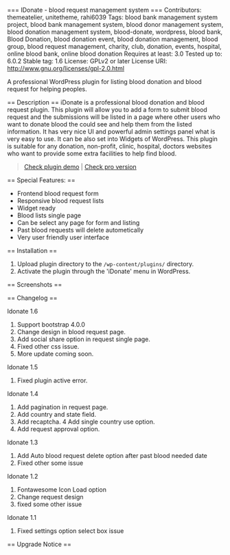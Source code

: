 === IDonate - blood request management system ===
Contributors: themeatelier, unitetheme, rahi6039
Tags: blood bank management system project, blood bank management system, blood donor management system, blood donation management system, blood-donate, wordpress, blood bank, Blood Donation, blood donation event, blood donation management, blood group, blood request management, charity, club, donation, events, hospital, online blood bank, online blood donation
Requires at least: 3.0
Tested up to: 6.0.2
Stable tag: 1.6
License: GPLv2 or later
License URI: http://www.gnu.org/licenses/gpl-2.0.html

A professional WordPress plugin for listing blood donation and blood request for helping peoples.

== Description ==
iDonate is a professional blood donation and blood request plugin. This plugin will allow you to add a form to submit blood request and the submissions will be listed in a page where other users who want to donate blood the could see and help them from the listed information. It has very nice UI and powerful admin settings panel what is very easy to use. It can be also set into Widgets of WordPress. This plugin is suitable for any donation, non-profit, clinic, hospital, doctors websites who want to provide some extra facilities to help find blood.

<blockquote><a href="http://themeatelier.net/wp-plugins/idonate-plugin/">Check plugin demo</a> | <a href="https://1.envato.market/a1Mjvq">Check pro version</a></blockquote>

== Special Features: ==
<ul>
	<li>Frontend blood request form</li>
	<li>Responsive blood request lists</li>
	<li>Widget ready</li>
	<li>Blood lists single page</li>
	<li>Can be select any page for form and listing</li>
	<li>Past blood requests will delete autometically</li>
	<li>Very user friendly user interface</li>
</ul>

== Installation ==

1. Upload plugin directory to the `/wp-content/plugins/` directory.
2. Activate the plugin through the 'iDonate' menu in WordPress.



== Screenshots ==


== Changelog ==

Idonate 1.6
1. Support bootstrap 4.0.0
2. Change design in blood request page.
3. Add social share option in request single page.
4. Fixed other css issue.
5. More update coming soon.

Idonate 1.5
1. Fixed plugin active error.

Idonate 1.4
1. Add pagination in request page.
2. Add country and state field.
3. Add recaptcha.
4  Add single country use option.
5. Add request approval option.

Idonate 1.3
1. Add Auto blood request delete option after past blood needed date
2. Fixed other some issue

Idonate 1.2
1. Fontawesome Icon Load option
2. Change request design
3. fixed some other issue

Idonate 1.1
1. Fixed settings option select box issue

== Upgrade Notice ==

